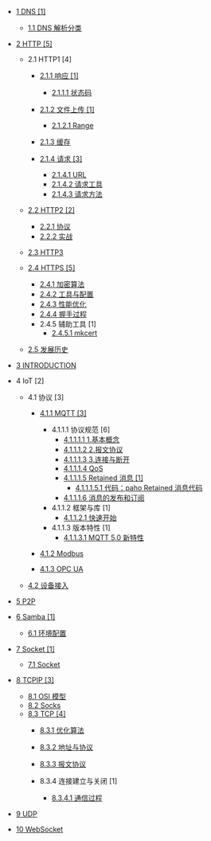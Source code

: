   - [1 DNS [1]](/DNS/README.md)
    - [1.1 DNS 解析分类](/DNS/DNS%20解析分类.md)
  - [2 HTTP [5]](/HTTP/README.md)
    - 2.1 HTTP1 [4]
      - [2.1.1 响应 [1]](/HTTP/HTTP1/响应/README.md)
        - [2.1.1.1 状态码](/HTTP/HTTP1/响应/状态码.md)
      - [2.1.2 文件上传 [1]](/HTTP/HTTP1/文件上传/README.md)
        - [2.1.2.1 Range](/HTTP/HTTP1/文件上传/Range.md)
      - [2.1.3 缓存](/HTTP/HTTP1/缓存/README.md)
        
      - [2.1.4 请求 [3]](/HTTP/HTTP1/请求/README.md)
        - [2.1.4.1 URL](/HTTP/HTTP1/请求/URL.md)
        - [2.1.4.2 请求工具](/HTTP/HTTP1/请求/请求工具.md)
        - [2.1.4.3 请求方法](/HTTP/HTTP1/请求/请求方法.md)
    - [2.2 HTTP2 [2]](/HTTP/HTTP2/README.md)
      - [2.2.1 协议](/HTTP/HTTP2/协议.md)
      - [2.2.2 实战](/HTTP/HTTP2/实战.md)
    - [2.3 HTTP3](/HTTP/HTTP3/README.md)
      
    - [2.4 HTTPS [5]](/HTTP/HTTPS/README.md)
      - [2.4.1 加密算法](/HTTP/HTTPS/加密算法.md)
      - [2.4.2 工具与配置](/HTTP/HTTPS/工具与配置.md)
      - [2.4.3 性能优化](/HTTP/HTTPS/性能优化.md)
      - [2.4.4 握手过程](/HTTP/HTTPS/握手过程.md)
      - 2.4.5 辅助工具 [1]
        - [2.4.5.1 mkcert](/HTTP/HTTPS/辅助工具/mkcert.md)
    - [2.5 发展历史](/HTTP/发展历史.md)
  - [3 INTRODUCTION](/INTRODUCTION.md)
  - 4 IoT [2]
    - 4.1 协议 [3]
      - [4.1.1 MQTT [3]](/IoT/协议/MQTT/README.md)
        - 4.1.1.1 协议规范 [6]
          - [4.1.1.1.1 1.基本概念](/IoT/协议/MQTT/协议规范/1.基本概念.md)
          - [4.1.1.1.2 2.报文协议](/IoT/协议/MQTT/协议规范/2.报文协议.md)
          - [4.1.1.1.3 3.连接与断开](/IoT/协议/MQTT/协议规范/3.连接与断开.md)
          - [4.1.1.1.4 QoS](/IoT/协议/MQTT/协议规范/QoS.md)
          - [4.1.1.1.5 Retained 消息 [1]](/IoT/协议/MQTT/协议规范/Retained%20消息/README.md)
            - [4.1.1.1.5.1 代码：paho Retained 消息代码](/IoT/协议/MQTT/协议规范/Retained%20消息/代码：paho%20Retained%20消息代码.md)
          - [4.1.1.1.6 消息的发布和订阅](/IoT/协议/MQTT/协议规范/消息的发布和订阅.md)
        - 4.1.1.2 框架与库 [1]
          - [4.1.1.2.1 快速开始](/IoT/协议/MQTT/框架与库/快速开始.md)
        - 4.1.1.3 版本特性 [1]
          - [4.1.1.3.1 MQTT 5.0 新特性](/IoT/协议/MQTT/版本特性/MQTT%205.0%20新特性.md)
      - [4.1.2 Modbus](/IoT/协议/Modbus/README.md)
        
      - [4.1.3 OPC UA](/IoT/协议/OPC-UA/README.md)
        
    - [4.2 设备接入](/IoT/设备接入/README.md)
      
  - [5 P2P](/P2P/README.md)
    
  - [6 Samba [1]](/Samba/README.md)
    - [6.1 环境配置](/Samba/环境配置.md)
  - [7 Socket [1]](/Socket/README.md)
    - [7.1 Socket](/Socket/Socket.md)
  - [8 TCPIP [3]](/TCPIP/README.md)
    - [8.1 OSI 模型](/TCPIP/OSI%20模型.md)
    - [8.2 Socks](/TCPIP/Socks.md)
    - [8.3 TCP [4]](/TCPIP/TCP/README.md)
      - [8.3.1 优化算法](/TCPIP/TCP/优化算法.md)
      - [8.3.2 地址与协议](/TCPIP/TCP/地址与协议.md)
      - [8.3.3 报文协议](/TCPIP/TCP/报文协议/README.md)
        
      - 8.3.4 连接建立与关闭 [1]
        - [8.3.4.1 通信过程](/TCPIP/TCP/连接建立与关闭/通信过程.md)
  - [9 UDP](/UDP/README.md)
    
  - [10 WebSocket](/WebSocket/README.md)
    